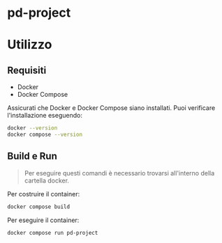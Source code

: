 # pd-project

# Utilizzo

## Requisiti

- Docker
- Docker Compose

Assicurati che Docker e Docker Compose siano installati. Puoi verificare l'installazione eseguendo:

```bash
docker --version
docker compose --version
```

## Build e Run

> Per eseguire questi comandi è necessario trovarsi all'interno della cartella docker.

Per costruire il container:

```bash
docker compose build
```

Per eseguire il container:

```bash
docker compose run pd-project
```
